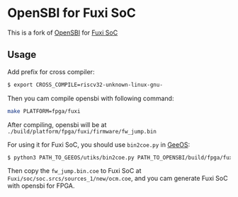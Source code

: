 # OpenSBI for Fuxi SoC

This is a fork of [OpenSBI](https://github.com/riscv/opensbi) for [Fuxi SoC](https://github.com/wfly1998/Fuxi)

## Usage

Add prefix for cross compiler:

```sh
$ export CROSS_COMPILE=riscv32-unknown-linux-gnu-
```

Then you cam compile opensbi with following command:

```sh
make PLATFORM=fpga/fuxi
```

After compiling, opensbi will be at `./build/platform/fpga/fuxi/firmware/fw_jump.bin`

For using it for Fuxi SoC, you should use `bin2coe.py` in [GeeOS](https://github.com/wfly1998/GeeOS):

```sh
$ python3 PATH_TO_GEEOS/utiks/bin2coe.py PATH_TO_OPENSBI/build/fpga/fuxi/firmware/fw_jump.bin
```

Then copy the `fw_jump.bin.coe` to Fuxi SoC at `Fuxi/soc/soc.srcs/sources_1/new/ocm.coe`, and you cam generate Fuxi SoC with opensbi for FPGA.

